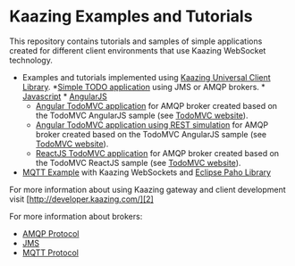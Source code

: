 # Kaazing Examples and Tutorials

This repository contains tutorials and samples of simple applications created for different client environments that use Kaazing WebSocket technology.

* Examples and tutorials implemented using [Kaazing Universal Client Library](https://github.com/kaazing/universal-client).
	*[Simple TODO application][5] using JMS or AMQP brokers.
		* [Javascript][7]
		* [AngularJS][8]
	* [Angular TodoMVC application][6] for AMQP broker created based on the TodoMVC AngularJS sample (see [TodoMVC website][1]).
	* [Angular TodoMVC application using REST simulation][9] for AMQP broker created based on the TodoMVC AngularJS sample (see [TodoMVC website][1]).
	* [ReactJS TodoMVC application][10] for AMQP broker created based on the TodoMVC ReactJS sample (see [TodoMVC website][10]).
* [MQTT Example](https://github.com/kaazing/tutorials/tree/develop/mqtt) with Kaazing WebSockets and [Eclipse Paho Library](http://www.eclipse.org/paho/)

For more information about using Kaazing gateway and client development visit [http://developer.kaazing.com/][2]

For more information about brokers:
- [AMQP Protocol][3]
- [JMS][4]
- [MQTT Protocol](https://github.com/mqtt/mqtt.github.io/wiki)

[1]:	http://todomvc.com/
[2]:	http://developer.kaazing.com/
[3]:	https://www.rabbitmq.com/tutorials/amqp-concepts.html
[4]:	https://en.wikipedia.org/wiki/Java_Message_Service
[5]:	https://github.com/kaazing/tutorials/tree/develop/todo
[6]:	https://github.com/kaazing/tutorials/tree/develop/todomvc-angular
[7]:	https://github.com/kaazing/tutorials/tree/develop/todo/javascript
[8]:	https://github.com/kaazing/tutorials/tree/develop/todo/angularjs
[9]:	https://github.com/kaazing/tutorials/tree/develop/todomvc-angular-rest
[10]:	https://github.com/kaazing/tutorials/tree/develop/todomvc-react
